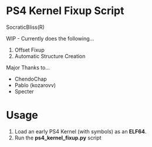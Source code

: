 # PS4 Kernel Fixup Script
SocraticBliss(R)

WIP - Currently does the following...

1) Offset Fixup
2) Automatic Structure Creation

Major Thanks to...
* ChendoChap
* Pablo (kozarovv)
* Specter

# Usage
1) Load an early PS4 Kernel (with symbols) as an **ELF64**.
2) Run the **ps4_kernel_fixup.py** script
